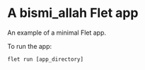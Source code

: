 <!-- بسم الله الرحمن الرحيم -->
<!-- la ilaha illa Allah Mohammed Rassoul Allah -->
# A bismi_allah Flet app

An example of a minimal Flet app.

To run the app:

```
flet run [app_directory]
```
